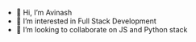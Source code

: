 - 👋 Hi, I’m Avinash
- 👀 I’m interested in Full Stack Development
- 💞️ I’m looking to collaborate on JS and Python stack

<!---
z-avinash/z-avinash is a ✨ special ✨ repository because its `README.md` (this file) appears on your GitHub profile.
You can click the Preview link to take a look at your changes.
--->
